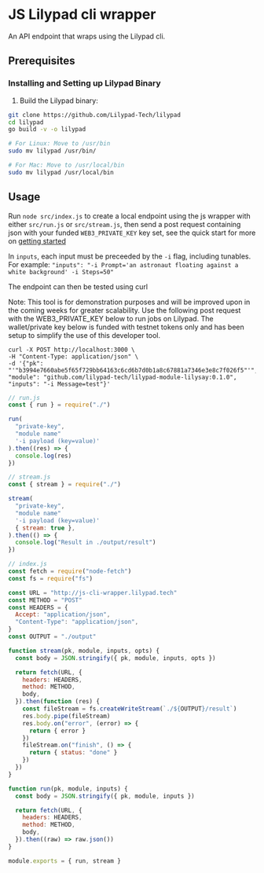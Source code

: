 # JS Lilypad cli wrapper

An API endpoint that wraps using the Lilypad cli.

## Prerequisites

### Installing and Setting up Lilypad Binary

1. Build the Lilypad binary:

```bash
git clone https://github.com/Lilypad-Tech/lilypad
cd lilypad
go build -v -o lilypad

# For Linux: Move to /usr/bin
sudo mv lilypad /usr/bin/

# For Mac: Move to /usr/local/bin
sudo mv lilypad /usr/local/bin
```



## Usage

Run `node src/index.js` to create a local endpoint using the js wrapper with either `src/run.js` or `src/stream.js`, then send a post request containing json with your funded `WEB3_PRIVATE_KEY` key set, see the quick start for more on [getting started](https://docs.lilypad.tech/lilypad/lilypad-milky-way-testnet/quick-start)

In `inputs`, each input must be preceeded by the `-i` flag, including tunables. For example:
`"inputs": "-i Prompt='an astronaut floating against a white background' -i Steps=50"`

The endpoint can then be tested using curl

Note: This tool is for demonstration purposes and will be improved upon in the coming weeks for greater scalability. Use the following post request with the WEB3_PRIVATE_KEY below to run jobs on Lilypad. The wallet/private key below is funded with testnet tokens only and has been setup to simplify the use of this developer tool.
```
curl -X POST http://localhost:3000 \
-H "Content-Type: application/json" \
-d '{"pk": "'"b3994e7660abe5f65f729bb64163c6cd6b7d0b1a8c67881a7346e3e8c7f026f5"'", "module": "github.com/lilypad-tech/lilypad-module-lilysay:0.1.0", "inputs": "-i Message=test"}'
```

```js
// run.js
const { run } = require("./")

run(
  "private-key",
  "module name"
  '-i payload (key=value)'
).then((res) => {
  console.log(res)
})
```

```js
// stream.js
const { stream } = require("./")

stream(
  "private-key",
  "module name"
  '-i payload (key=value)'
  { stream: true },
).then(() => {
  console.log("Result in ./output/result")
})
```

```js
// index.js
const fetch = require("node-fetch")
const fs = require("fs")

const URL = "http://js-cli-wrapper.lilypad.tech"
const METHOD = "POST"
const HEADERS = {
  Accept: "application/json",
  "Content-Type": "application/json",
}
const OUTPUT = "./output"

function stream(pk, module, inputs, opts) {
  const body = JSON.stringify({ pk, module, inputs, opts })

  return fetch(URL, {
    headers: HEADERS,
    method: METHOD,
    body,
  }).then(function (res) {
    const fileStream = fs.createWriteStream(`./${OUTPUT}/result`)
    res.body.pipe(fileStream)
    res.body.on("error", (error) => {
      return { error }
    })
    fileStream.on("finish", () => {
      return { status: "done" }
    })
  })
}

function run(pk, module, inputs) {
  const body = JSON.stringify({ pk, module, inputs })

  return fetch(URL, {
    headers: HEADERS,
    method: METHOD,
    body,
  }).then((raw) => raw.json())
}

module.exports = { run, stream }
```
